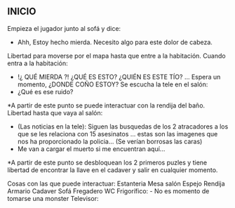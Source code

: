 ## INICIO

Empieza el jugador junto al sofá y dice:
- Ahh, Estoy hecho mierda. Necesito algo para este dolor de cabeza.

Libertad para moverse por el mapa hasta que entre a la habitación. Cuando entra a la habitación:
- !¿ QUÉ MIERDA ?! ¿QUÉ ES ESTO? ¿QUIÉN ES ESTE TÍO? ... Espera un momento, ¿DONDE COÑO ESTOY?
Se escucha la tele en el salón:
- ¿Qué es ese ruido?

*A partir de este punto se puede interactuar con la rendija del baño.
Libertad hasta que vaya al salón:
- (Las noticias en la tele): Siguen las busquedas de los 2 atracadores a los que se les relaciona con 15 asesinatos ... estas son las imagenes que nos ha proporcionado la policia... (Se verían borrosas las caras)
- Me van a cargar el muerto si me encuentran aquí...

*A partir de este punto se desbloquean los 2 primeros puzles y tiene libertad de encontrar la llave en el cadaver y salir en cualquier momento.

Cosas con las que puede interactuar:
Estanteria
Mesa salón
Espejo
Rendija
Armario
Cadaver
Sofá
Fregadero
WC
Frigorífico: - No es momento de tomarse una monster
Televisor:
